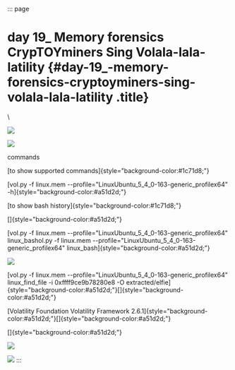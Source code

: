 ::: page
# day 19\_ Memory forensics CrypTOYminers Sing Volala-lala-latility {#day-19_-memory-forensics-cryptoyminers-sing-volala-lala-latility .title}

\

![](images/11-1.png)

![](images/11-2.png)

commands

[to show supported commands]{style="background-color:#1c71d8;"}

[vol.py -f linux.mem
\--profile=\"LinuxUbuntu_5\_4_0-163-generic_profilex64\"
-h]{style="background-color:#a51d2d;"}

[to show bash history]{style="background-color:#1c71d8;"}

[]{style="background-color:#a51d2d;"}

[vol.py -f linux.mem
\--profile=\"LinuxUbuntu_5\_4_0-163-generic_profilex64\" linux_bashol.py
-f linux.mem \--profile=\"LinuxUbuntu_5\_4_0-163-generic_profilex64\"
linux_bash]{style="background-color:#a51d2d;"}

![](images/11-3.png)

[vol.py -f linux.mem
\--profile=\"LinuxUbuntu_5\_4_0-163-generic_profilex64\" linux_find_file
-i 0xffff9ce9b78280e8 -O
extracted/elfie]{style="background-color:#a51d2d;"}[]{style="background-color:#a51d2d;"}

[Volatility Foundation Volatility Framework
2.6.1]{style="background-color:#a51d2d;"}[]{style="background-color:#a51d2d;"}

[]{style="background-color:#a51d2d;"}

![](images/11-4.png)

![](images/11-5.png)
:::
